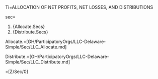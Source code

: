 Ti=ALLOCATION OF NET PROFITS, NET LOSSES, AND DISTRIBUTIONS

sec=<ol><li>{Allocate.Secs}<li>{Distribute.Secs}</ol>

Allocate.=[GH/ParticipatoryOrgs/LLC-Delaware-Simple/Sec/LLC_Allocate.md]

Distribute.=[GH/ParticipatoryOrgs/LLC-Delaware-Simple/Sec/LLC_Distribute.md]

=[Z/Sec/0]

